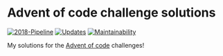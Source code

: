 # Advent of code challenge solutions

[![2018-Pipeline](https://github.com/ammarnajjar/adventofcode/workflows/2018/badge.svg)](https://github.com/ammarnajjar/adventofcode/actions)
[![Updates](https://pyup.io/repos/github/ammarnajjar/pautomate/shield.svg)](https://pyup.io/repos/github/ammarnajjar/pautomate/)
[![Maintainability](https://api.codeclimate.com/v1/badges/761837aa12b97accbb00/maintainability)](https://codeclimate.com/github/ammarnajjar/adventofcode/maintainability)

My solutions for the [Advent of code](https://adventofcode.com) challenges!
